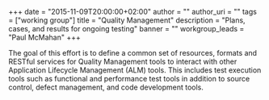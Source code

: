 +++
date = "2015-11-09T20:00:00+02:00"
author = ""
author_uri = ""
tags = ["working group"]
title = "Quality Management"
description = "Plans, cases, and results for ongoing testing"
banner = ""
workgroup_leads = "Paul McMahan"
+++

The goal of this effort is to define a common set of resources, formats and RESTful services for Quality Management tools to interact with other Application Lifecycle Management (ALM) tools. This includes test execution tools such as functional and performance test tools in addition to source control, defect management, and code development tools.